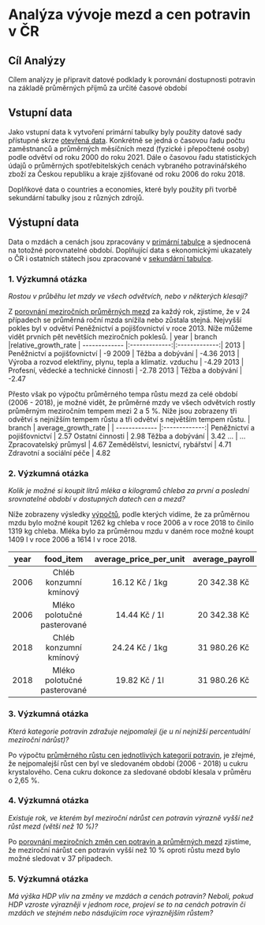 # Analýza vývoje mezd a cen potravin v ČR

## Cíl Analýzy
Cílem analýzy je připravit datové podklady k porovnání dostupnosti potravin na základě průměrných příjmů za určité časové období

## Vstupní data
Jako vstupní data k vytvoření primární tabulky byly použity datové sady přístupné skrze [otevřená data](https://data.gov.cz/). Konkrétně se jedná o časovou řadu počtu zaměstnanců a průměrných měsíčních mezd (fyzické i přepočtené osoby) podle odvětví od roku 2000 do roku 2021. Dále o časovou řadu statistických údajů o průměrných spotřebitelských cenách vybraného potravinářského zboží za Českou republiku a kraje zjišťované od roku 2006 do roku 2018.

Doplňkové data o countries a economies, které byly použity při tvorbě sekundární tabulky jsou z různých zdrojů. 


## Výstupní data
Data o mzdách a cenách jsou zpracovány v [primární tabulce](https://github.com/OndrejVejvoda/engeto-sql-project/blob/main/primary_table.sql) a sjednocená na totožné porovnatelné období. Doplňující data s ekonomickými ukazately o ČR i ostatních státech jsou zpracované v [sekundární tabulce]().

###  1. Výzkumná otázka
_Rostou v průběhu let mzdy ve všech odvětvích, nebo v některých klesají?_

Z [porovnání meziročních průměrných mezd](https://github.com/OndrejVejvoda/engeto-sql-project/blob/main/1.research_question.sql) za každý rok, zjistíme, že v 24 případech se průměrná roční mzda snížila nebo zůstala stejná. Nejvyšší pokles byl v odvětví Peněžnictví a pojišťovnictví v roce 2013. Níže můžeme vidět prvních pět nevětších meziročních poklesů.
| year | branch |relative_growth_rate 
| ------------- |:-------------:|:-------------:|
2013 |	Peněžnictví a pojišťovnictví |	-9
2009 |	Těžba a dobývání |	-4.36
2013 |	Výroba a rozvod elektřiny, plynu, tepla a klimatiz. vzduchu |	-4.29
2013 |	Profesní, vědecké a technické činnosti	| -2.78
2013	| Těžba a dobývání	| -2.47

Přesto však po výpočtu průměrného tempa růstu mezd za celé období (2006 - 2018), je možné vidět, že průměrné mzdy ve všech odvětvích rostly průměrným meziročním tempem mezi 2 a 5 %. Níže jsou zobrazeny tři odvětví s nejnižším tempem růstu a tři odvětví s největším tempem růstu.
| branch | average_growth_rate |
| ------------- |:-------------:|
Peněžnictví a pojišťovnictví | 2.57
Ostatní činnosti |	2.98
Těžba a dobývání |	3.42
... | ...
Zpracovatelský průmysl |	4.67
Zemědělství, lesnictví, rybářství |	4.71
Zdravotní a sociální péče |	4.82

###  2. Výzkumná otázka
_Kolik je možné si koupit litrů mléka a kilogramů chleba za první a poslední srovnatelné období v dostupných datech cen a mezd?_

Níže zobrazeny výsledky [výpočtů](https://github.com/OndrejVejvoda/engeto-sql-project/blob/main/2.research_question.sql), podle kterých vidíme, že za průměrnou mzdu bylo možné koupit 1262 kg chleba v roce 2006 a v roce 2018 to činilo 1319 kg chleba.
Mléka bylo za průměrnou mzdu v daném roce možné koupt 1409 l v roce 2006 a 1614 l v roce 2018.

| year | food_item | average_price_per_unit | average_payroll | units_for_avg_payroll | unit
| ------------- |:-------------:|:-------------:| :-------------:| :-------------:| :-------------:|
2006 |	Chléb konzumní kmínový |	16.12 Kč / 1kg |	20 342.38 Kč	| 1262.0 |	1kg
2006 |	Mléko polotučné pasterované |	14.44 Kč / 1l |	20 342.38 Kč |	1409.0 |	1l
2018 |	Chléb konzumní kmínový |	24.24 Kč / 1kg	| 31 980.26 Kč	| 1319.0 |	1kg
2018 |	Mléko polotučné pasterované |	19.82 Kč / 1l |	31 980.26 Kč |	1614.0 |	1l

###  3. Výzkumná otázka

_Která kategorie potravin zdražuje nejpomaleji (je u ní nejnižší percentuální meziroční nárůst)?_

Po výpočtu [průměrného růstu cen jednotlivých kategorií potravin](https://github.com/OndrejVejvoda/engeto-sql-project/blob/main/3.research_question.sql), je zřejmé, že nejpomalejší růst cen byl ve sledovaném období (2006 - 2018) u cukru krystalového. Cena cukru dokonce za sledované období klesala v průměru o 2,65 %.

###  4. Výzkumná otázka

_Existuje rok, ve kterém byl meziroční nárůst cen potravin výrazně vyšší než růst mezd (větší než 10 %)?_

Po [porovnání meziročních změn cen potravin a průměrných mezd](https://github.com/OndrejVejvoda/engeto-sql-project/blob/main/4.research_question.sql) zjistíme, že meziroční nárůst cen potravin vyšší než 10 % oproti růstu mezd bylo možné sledovat v 37 případech. 

###  5. Výzkumná otázka

_Má výška HDP vliv na změny ve mzdách a cenách potravin? Neboli, pokud HDP vzroste výrazněji v jednom roce, projeví se to na cenách potravin či mzdách ve stejném nebo násdujícím roce výraznějším růstem?_
